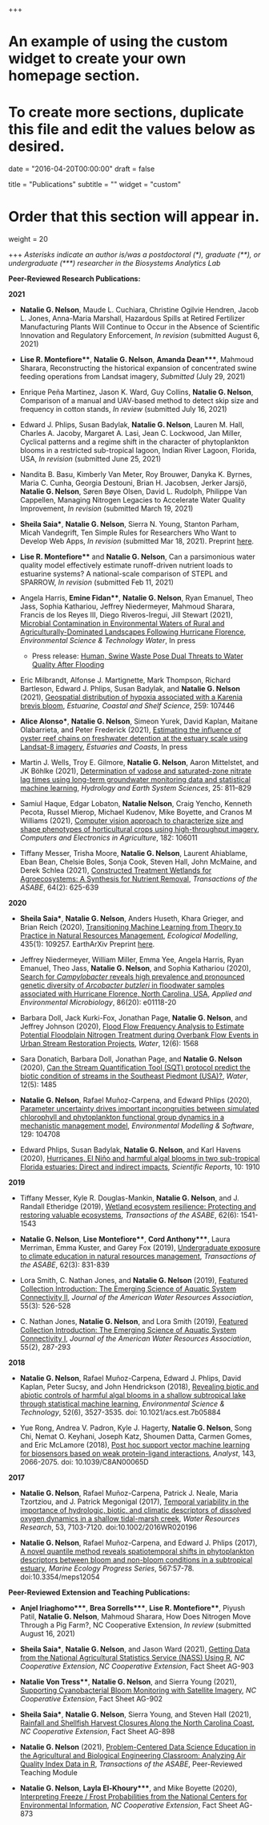 +++
# An example of using the custom widget to create your own homepage section.
# To create more sections, duplicate this file and edit the values below as desired.

date = "2016-04-20T00:00:00"
draft = false

title = "Publications"
subtitle = ""
widget = "custom"

# Order that this section will appear in.
weight = 20

+++
*Asterisks indicate an author is/was a postdoctoral (&#42;), graduate (&#42;&#42;), or undergraduate (&#42;&#42;&#42;) researcher in the Biosystems Analytics Lab*  

**Peer-Reviewed Research Publications:**  

**2021**

- **Natalie G. Nelson**, Maude L. Cuchiara, Christine Ogilvie Hendren, Jacob L. Jones, Anna-Maria Marshall, Hazardous Spills at Retired Fertilizer Manufacturing Plants Will Continue to Occur in the Absence of Scientific Innovation and Regulatory Enforcement, *In revision* (submitted August 6, 2021)  

- **Lise R. Montefiore&#42;&#42;**, **Natalie G. Nelson**, **Amanda Dean&#42;&#42;&#42;**, Mahmoud Sharara, Reconstructing the historical expansion of concentrated swine feeding operations from Landsat imagery, *Submitted* (July 29, 2021)

- Enrique Peña Martinez, Jason K. Ward, Guy Collins, **Natalie G. Nelson**, Comparison of a manual and UAV-based method to detect skip size and frequency in cotton stands, *In review* (submitted July 16, 2021)

- Edward J. Phlips, Susan Badylak, **Natalie G. Nelson**, Lauren M. Hall, Charles A. Jacoby, Margaret A. Lasi, Jean C. Lockwood, Jan Miller, Cyclical patterns and a regime shift in the character of phytoplankton blooms in a restricted sub-tropical lagoon, Indian River Lagoon, Florida, USA, *In revision* (submitted June 25, 2021)

- Nandita B. Basu, Kimberly Van Meter, Roy Brouwer, Danyka K. Byrnes, Maria C. Cunha, Georgia Destouni, Brian H. Jacobsen, Jerker Jarsjö, **Natalie G. Nelson**, Søren Bøye Olsen, David L. Rudolph, Philippe Van Cappellen, Managing Nitrogen Legacies to Accelerate Water Quality Improvement, *In revision* (submitted March 19, 2021)

- **Sheila Saia&#42;**, **Natalie G. Nelson**, Sierra N. Young, Stanton Parham, Micah Vandegrift, Ten Simple Rules for Researchers Who Want to Develop Web Apps, *In revision* (submitted Mar 18, 2021). Preprint [here](https://eartharxiv.org/repository/view/2545/).  

- **Lise R. Montefiore&#42;&#42;** and **Natalie G. Nelson**, Can a parsimonious water quality model effectively estimate runoff-driven nutrient loads to estuarine systems? A national-scale comparison of STEPL and SPARROW, *In revision* (submitted Feb 11, 2021)  

- Angela Harris, **Emine Fidan&#42;&#42;**, **Natalie G. Nelson**, Ryan Emanuel, Theo Jass, Sophia Kathariou, Jeffrey Niedermeyer, Mahmoud Sharara, Francis de los Reyes III, Diego Riveros-Iregui, Jill Stewart (2021), [Microbial Contamination in Environmental Waters of Rural and Agriculturally-Dominated Landscapes Following Hurricane Florence](https://pubs.acs.org/doi/10.1021/acsestwater.1c00103), *Environmental Science & Technology Water*, In press  
  - Press release: [Human, Swine Waste Pose Dual Threats to Water Quality After Flooding](https://news.ncsu.edu/2021/08/dual-water-threats-after-flooding/)  

- Eric Milbrandt, Alfonse J. Martignette, Mark Thompson, Richard Bartleson, Edward J. Phlips, Susan Badylak, and **Natalie G. Nelson** (2021), [Geospatial distribution of hypoxia associated with a Karenia brevis bloom](https://doi.org/10.1016/j.ecss.2021.107446), *Estuarine, Coastal and Shelf Science*, 259: 107446  

- **Alice Alonso&#42;**, **Natalie G. Nelson**, Simeon Yurek, David Kaplan, Maitane Olabarrieta, and Peter Frederick (2021), [Estimating the influence of oyster reef chains on freshwater detention at the estuary scale using Landsat-8 imagery](https://doi.org/10.1007/s12237-021-00959-6), *Estuaries and Coasts*, In press  

- Martin J. Wells, Troy E. Gilmore, **Natalie G. Nelson**, Aaron Mittelstet, and JK Böhlke (2021), [Determination of vadose and saturated-zone nitrate lag times using long-term groundwater monitoring data and statistical machine learning](https://hess.copernicus.org/articles/25/811/2021/), *Hydrology and Earth System Sciences*, 25: 811–829

- Samiul Haque, Edgar Lobaton, **Natalie Nelson**, Craig Yencho, Kenneth Pecota, Russel Mierop, Michael Kudenov, Mike Boyette, and Cranos M Williams (2021), [Computer vision approach to characterize size and shape phenotypes of  horticultural crops using high-throughput imagery](https://doi.org/10.1016/j.compag.2021.106011), *Computers and Electronics in Agriculture*, 182: 106011  

- Tiffany Messer, Trisha Moore, **Natalie G. Nelson**, Laurent Ahiablame, Eban Bean, Chelsie Boles, Sonja Cook, Steven Hall, John McMaine, and Derek Schlea (2021), [Constructed Treatment Wetlands for Agroecosystems: A Synthesis for Nutrient Removal](https://elibrary.asabe.org/abstract.asp?AID=52167&t=3&dabs=Y&redir=&redirType=), *Transactions of the ASABE*, 64(2): 625-639

**2020**  

- **Sheila Saia&#42;**, **Natalie G. Nelson**, Anders Huseth, Khara Grieger, and Brian Reich (2020), [Transitioning Machine Learning from Theory to Practice in Natural Resources Management](https://doi.org/10.1016/j.ecolmodel.2020.109257), *Ecological Modelling*, 435(1): 109257. EarthArXiv Preprint [here](https://doi.org/10.31223/X5D01H).   

- Jeffrey Niedermeyer, William Miller, Emma Yee, Angela Harris, Ryan Emanuel, Theo Jass, **Natalie G. Nelson**, and Sophia Kathariou (2020), [Search for *Campylobacter* reveals high prevalence and pronounced genetic diversity of *Arcobacter butzleri* in floodwater samples associated with Hurricane Florence, North Carolina, USA](https://doi.org/10.1128/AEM.01118-20), *Applied and Environmental Microbiology*, 86(20): e01118-20

- Barbara Doll, Jack Kurki-Fox, Jonathan Page, **Natalie G. Nelson**, and Jeffrey Johnson (2020), [Flood Flow Frequency Analysis to Estimate Potential Floodplain Nitrogen Treatment during Overbank Flow Events in Urban Stream Restoration Projects](https://www.mdpi.com/2073-4441/12/6/1568), *Water*, 12(6): 1568  

- Sara Donatich, Barbara Doll, Jonathan Page, and **Natalie G. Nelson** (2020), [Can the Stream Quantification Tool (SQT) protocol predict the biotic condition
of streams in the Southeast Piedmont (USA)?](https://doi.org/10.3390/w12051485), *Water*, 12(5): 1485  

- **Natalie G. Nelson**, Rafael Muñoz-Carpena, and Edward Phlips (2020), [Parameter uncertainty drives important incongruities between simulated chlorophyll and phytoplankton functional group dynamics in a mechanistic management model](https://www.sciencedirect.com/science/article/pii/S1364815219310047), *Environmental Modelling & Software*, 129: 104708

- Edward Phlips, Susan Badylak, **Natalie G. Nelson**, and Karl Havens (2020), [Hurricanes, El Niño and harmful algal blooms in two sub-tropical Florida estuaries: Direct and indirect impacts](https://www.nature.com/articles/s41598-020-58771-4), *Scientific Reports*, 10: 1910  

**2019**

- Tiffany Messer, Kyle R. Douglas-Mankin, **Natalie G. Nelson**, and J. Randall Etheridge (2019), [Wetland ecosystem resilience: Protecting and restoring valuable ecosystems](https://elibrary.asabe.org/abstract.asp?aid=50870), *Transactions of the ASABE*, 62(6): 1541-1543  

- **Natalie G. Nelson**, **Lise Montefiore&#42;&#42;**, **Cord Anthony&#42;&#42;&#42;**, Laura Merriman, Emma Kuster, and Garey Fox (2019), [Undergraduate exposure to climate education in natural resources management](https://elibrary.asabe.org/abstract.asp?aid=50209), *Transactions of the ASABE*, 62(3): 831-839

- Lora Smith, C. Nathan Jones, and **Natalie G. Nelson** (2019), [Featured Collection Introduction: The Emerging Science of Aquatic System Connectivity II](https://onlinelibrary.wiley.com/doi/full/10.1111/1752-1688.12760), *Journal of the American Water Resources Association*, 55(3): 526-528

- C. Nathan Jones, **Natalie G. Nelson**, and Lora Smith (2019), [Featured Collection Introduction: The Emerging Science of Aquatic System Connectivity I](https://onlinelibrary.wiley.com/doi/full/10.1111/1752-1688.12739), *Journal of the American Water Resources Association*, 55(2), 287-293 

**2018**

- **Natalie G. Nelson**, Rafael Muñoz-Carpena, Edward J. Phlips, David Kaplan, Peter Sucsy, and John Hendrickson (2018), [Revealing biotic and abiotic controls of harmful algal blooms in a shallow subtropical lake through statistical machine learning](https://pubs.acs.org/doi/10.1021/acs.est.7b05884), *Environmental Science & Technology*, 52(6), 3527-3535. doi: 10.1021/acs.est.7b05884

- Yue Rong, Andrea V. Padron, Kyle J. Hagerty, **Natalie G. Nelson**, Song Chi, Nemat O. Keyhani, Joseph Katz, Shoumen Datta, Carmen Gomes, and Eric McLamore (2018), [Post hoc support vector machine learning for biosensors based on weak protein-ligand interactions](http://pubs.rsc.org/en/Content/ArticleLanding/2018/AN/C8AN00065D#!divAbstract), *Analyst*, 143, 2066-2075. doi: 10.1039/C8AN00065D

**2017**

- **Natalie G. Nelson**, Rafael Muñoz-Carpena, Patrick J. Neale, Maria Tzortziou, and J. Patrick Megonigal (2017), [Temporal variability in the importance of hydrologic, biotic, and climatic descriptors of dissolved oxygen dynamics in a shallow tidal-marsh creek](http://onlinelibrary.wiley.com/doi/10.1002/2016WR020196/abstract), *Water Resources Research*, 53, 7103-7120. doi:10.1002/2016WR020196  

- **Natalie G. Nelson**, Rafael Muñoz-Carpena, and Edward J. Phlips (2017), [A novel quantile method reveals spatiotemporal shifts in phytoplankton descriptors between bloom and non-bloom conditions in a subtropical estuary](http://www.int-res.com/abstracts/meps/v567/p57-78/), *Marine Ecology Progress Series*, 567:57-78. doi:10.3354/meps12054  

**Peer-Reviewed Extension and Teaching Publications:**  

- **Anjel Iriaghomo&#42;&#42;&#42;**, **Brea Sorrells&#42;&#42;&#42;**, **Lise R. Montefiore&#42;&#42;**, Piyush Patil, **Natalie G. Nelson**, Mahmoud Sharara, How Does Nitrogen Move Through a Pig Farm?, NC Cooperative Extension, *In review* (submitted August 16, 2021)

- **Sheila Saia&#42;**, **Natalie G. Nelson**, and Jason Ward (2021), [Getting Data from the National Agricultural Statistics Service (NASS) Using R](https://content.ces.ncsu.edu/getting-data-from-the-national-agricultural-statistics-service-nass-using-r), *NC Cooperative Extension*, *NC Cooperative Extension*, Fact Sheet AG-903 

- **Natalie Von Tress&#42;&#42;**, **Natalie G. Nelson**, and Sierra Young (2021), [Supporting Cyanobacterial Bloom Monitoring with Satellite Imagery](https://content.ces.ncsu.edu/supporting-cyanobacterial-bloom-monitoring-with-satellite-imagery), *NC Cooperative Extension*, Fact Sheet AG-902  

- **Sheila Saia&#42;**, **Natalie G. Nelson**, Sierra Young, and Steven Hall (2021), [Rainfall and Shellfish Harvest Closures Along the North Carolina Coast](https://content.ces.ncsu.edu/shellfish-leases-and-harvest-closures-along-the-north-carolina-coast), *NC Cooperative Extension*, Fact Sheet AG-898  

- **Natalie G. Nelson** (2021), [Problem-Centered Data Science Education in the Agricultural and Biological Engineering Classroom: Analyzing Air Quality Index Data in R](https://elibrary.asabe.org/abstract.asp?aid=52093), *Transactions of the ASABE*, Peer-Reviewed Teaching Module  

- **Natalie G. Nelson**, **Layla El-Khoury&#42;&#42;&#42;**, and Mike Boyette (2020), [Interpreting Freeze / Frost Probabilities from the National Centers for Environmental Information](https://content.ces.ncsu.edu/interpreting-freezefrost-probabilities-from-the-national-centers-for-environmental-information), *NC Cooperative Extension*, Fact Sheet AG-873  
